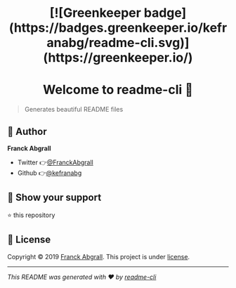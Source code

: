 <h1 align="center">[![Greenkeeper badge](https://badges.greenkeeper.io/kefranabg/readme-cli.svg)](https://greenkeeper.io/)</h1>

<h1 align="center">Welcome to readme-cli 👋</h1>

> Generates beautiful README files

## 👤 Author

**Franck Abgrall**

- Twitter 👉[@FranckAbgrall](https://twitter.com/FranckAbgrall)
- Github 👉[@kefranabg](https://github.com/kefranabg)

## 🙏 Show your support

⭐️ this repository

## 📜 License

Copyright © 2019 [Franck Abgrall](kefranabg).
This project is under [license](https://github.com/kefranabg/readme-cli/blob/master/LICENSE).

---

_This README was generated with ❤️ by [readme-cli](https://github.com/kefranabg/readme-cli)_
